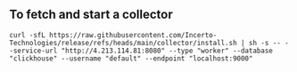 ## To fetch and start a collector 
```curl -sfL https://raw.githubusercontent.com/Incerto-Technologies/release/refs/heads/main/collector/install.sh | sh -s -- --service-url "http://4.213.114.81:8080" --type "worker" --database "clickhouse" --username "default" --endpoint "localhost:9000"```
